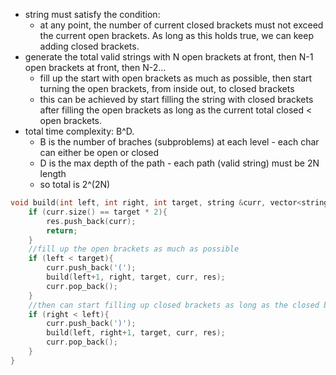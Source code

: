 - string must satisfy the condition:
    - at any point, the number of current closed brackets must not exceed the current open brackets. As long as this holds true, we can keep adding closed brackets.
- generate the total valid strings with N open brackets at front, then N-1 open brackets at front, then N-2...
    - fill up the start with open brackets as much as possible, then start turning the open brackets, from inside out, to closed brackets 
    - this can be achieved by start filling the string with closed brackets after filling the open brackets as long as the current total closed < open brackets. 
- total time complexity: B^D. 
    - B is the number of braches (subproblems) at each level - each char can either be open or closed
    - D is the max depth of the path - each path (valid string) must be 2N length
    - so total is 2^(2N)
    
```cpp
void build(int left, int right, int target, string &curr, vector<string>&res){
    if (curr.size() == target * 2){
        res.push_back(curr);
        return;
    }
    //fill up the open brackets as much as possible 
    if (left < target){
        curr.push_back('(');
        build(left+1, right, target, curr, res);
        curr.pop_back();
    }
    //then can start filling up closed brackets as long as the closed brackets <= total open brackets so far
    if (right < left){
        curr.push_back(')');
        build(left, right+1, target, curr, res);
        curr.pop_back();
    }
}
```
